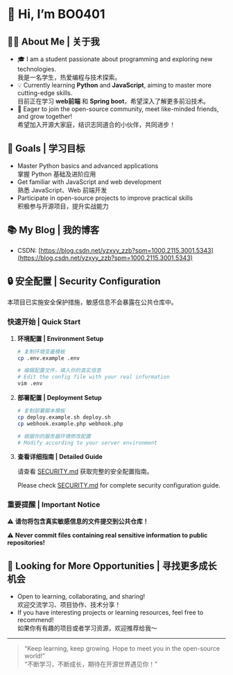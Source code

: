 # 👋 Hi, I’m BO0401

## 🙋‍♂️ About Me | 关于我

- 🎓 I am a student passionate about programming and exploring new technologies.  
  我是一名学生，热爱编程与技术探索。
- 💡 Currently learning **Python** and **JavaScript**, aiming to master more cutting-edge skills.  
  目前正在学习 **web前端** 和 **Spring boot**，希望深入了解更多前沿技术。
- 🤝 Eager to join the open-source community, meet like-minded friends, and grow together!  
  希望加入开源大家庭，结识志同道合的小伙伴，共同进步！

## 🚀 Goals | 学习目标

- Master Python basics and advanced applications  
  掌握 Python 基础及进阶应用
- Get familiar with JavaScript and web development  
  熟悉 JavaScript、Web 前端开发
- Participate in open-source projects to improve practical skills  
  积极参与开源项目，提升实战能力

## 📚 My Blog | 我的博客

- CSDN: [https://blog.csdn.net/yzxyy_zzb?spm=1000.2115.3001.5343](https://blog.csdn.net/yzxyy_zzb?spm=1000.2115.3001.5343)

## 🔒 安全配置 | Security Configuration

本项目已实施安全保护措施，敏感信息不会暴露在公共仓库中。

### 快速开始 | Quick Start

1. **环境配置 | Environment Setup**
   ```bash
   # 复制环境变量模板
   cp .env.example .env
   
   # 编辑配置文件，填入你的真实信息
   # Edit the config file with your real information
   vim .env
   ```

2. **部署配置 | Deployment Setup**
   ```bash
   # 复制部署脚本模板
   cp deploy.example.sh deploy.sh
   cp webhook.example.php webhook.php
   
   # 根据你的服务器环境修改配置
   # Modify according to your server environment
   ```

3. **查看详细指南 | Detailed Guide**
   
   请查看 [SECURITY.md](./SECURITY.md) 获取完整的安全配置指南。
   
   Please check [SECURITY.md](./SECURITY.md) for complete security configuration guide.

### 重要提醒 | Important Notice

⚠️ **请勿将包含真实敏感信息的文件提交到公共仓库！**

⚠️ **Never commit files containing real sensitive information to public repositories!**

## 🌟 Looking for More Opportunities | 寻找更多成长机会

- Open to learning, collaborating, and sharing!  
  欢迎交流学习、项目协作、技术分享！
- If you have interesting projects or learning resources, feel free to recommend!  
  如果你有有趣的项目或者学习资源，欢迎推荐给我～

---

> “Keep learning, keep growing. Hope to meet you in the open-source world!”  
> “不断学习，不断成长，期待在开源世界遇见你！”
